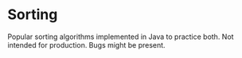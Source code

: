 # Sorting
Popular sorting algorithms implemented in Java to practice both. Not intended for production. Bugs might be present.
